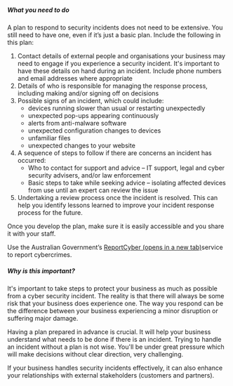 ##### What you need to do

A plan to respond to security incidents does not need to be extensive. You still need to have one, even if it’s just a basic plan. Include the following in this plan:

1. Contact details of external people and organisations your business may need to engage if you experience a security incident. It's important to have these details on hand during an incident. Include phone numbers and email addresses where appropriate
2. Details of who is responsible for managing the response process, including making and/or signing off on decisions
3. Possible signs of an incident, which could include:
    - devices running slower than usual or restarting unexpectedly
    - unexpected pop-ups appearing continuously
    - alerts from anti-malware software
    - unexpected configuration changes to devices
    - unfamiliar files
    - unexpected changes to your website
4. A sequence of steps to follow if there are concerns an incident has occurred:
    - Who to contact for support and advice – IT support, legal and cyber security advisers, and/or law enforcement
    - Basic steps to take while seeking advice – isolating affected devices from use until an expert can review the issue
5. Undertaking a review process once the incident is resolved. This can help you identify lessons learned to improve your incident response process for the future.

Once you develop the plan, make sure it is easily accessible and you share it with your staff.

Use the Australian Government’s [ReportCyber (opens in a new tab)](https://www.cyber.gov.au/report-and-recover/report)service to report cybercrimes.

##### Why is this important?

It's important to take steps to protect your business as much as possible from a cyber security incident. The reality is that there will always be some risk that your business does experience one. The way you respond can be the difference between your business experiencing a minor disruption or suffering major damage.

Having a plan prepared in advance is crucial. It will help your business understand what needs to be done if there is an incident. Trying to handle an incident without a plan is not wise. You'll be under great pressure which will make decisions without clear direction, very challenging.

If your business handles security incidents effectively, it can also enhance your relationships with external stakeholders (customers and partners).